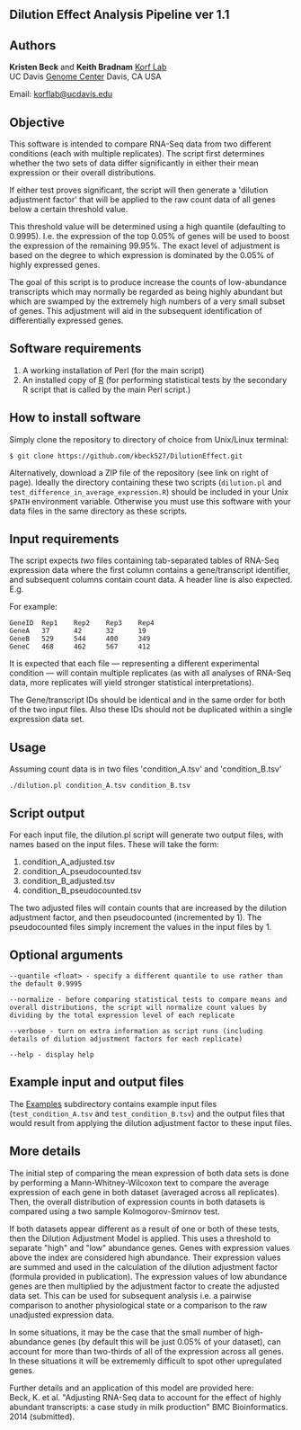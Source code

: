 ## Dilution Effect Analysis Pipeline ver 1.1

## Authors
**Kristen Beck** and **Keith Bradnam**
[Korf Lab](http://korflab.ucdavis.edu)  
UC Davis [Genome Center](http://genomecenter.ucdavis.edu)
Davis, CA
USA

Email: <korflab@ucdavis.edu>

## Objective
This software is intended to compare RNA-Seq data from two different conditions (each with multiple replicates). The script first determines whether the two sets of data differ significantly in either their mean expression or their overall distributions.

If either test proves significant, the script will then generate a 'dilution adjustment factor' that will be applied to the raw count data of all genes below a certain threshold value.

This threshold value will be determined using a high quantile (defaulting to 0.9995). I.e. the expression of the top 0.05% of genes will be used to boost the expression of the remaining 99.95%. The exact level of adjustment is based on  the degree to which expression is dominated by the 0.05% of highly expressed genes.

The goal of this script is to produce increase the counts of low-abundance transcripts which may normally be regarded as being highly abundant but which are swamped by the extremely high numbers of a very small subset of genes. This adjustment will aid in the subsequent identification of differentially expressed genes.


## Software requirements

1. A working installation of Perl (for the main script)
2. An installed copy of [R](http://www.r-project.org) (for performing statistical tests by the secondary R script that is called by the main Perl script.)


## How to install software
Simply clone the repository to directory of choice from Unix/Linux terminal:

`$ git clone https://github.com/kbeck527/DilutionEffect.git`

Alternatively, download a ZIP file of the repository (see link on right of page). Ideally the directory containing these two scripts (`dilution.pl` and `test_difference_in_average_expression.R`) should be included in your Unix `$PATH` environment variable. Otherwise you must use this software with your data files in the same directory as these scripts.

## Input requirements 

The script expects *two* files containing tab-separated tables of RNA-Seq expression data where the first column contains a gene/transcript identifier, and subsequent columns contain count data. A header line is also expected. E.g.

For example:  
```
GeneID	Rep1	Rep2    Rep3    Rep4
GeneA	37		42		32      19
GeneB	529		544		400     349
GeneC	468		462		567     412
```

It is expected that each file — representing a different experimental condition — will contain multiple replicates (as with all analyses of RNA-Seq data, more replicates will yield stronger statistical interpretations).

The Gene/transcript IDs should be identical and in the same order for both of the two input files. Also these IDs should not be duplicated within a single expression data set.


## Usage

Assuming count data is in two files 'condition_A.tsv' and 'condition_B.tsv'
```
./dilution.pl condition_A.tsv condition_B.tsv
```

## Script output 

For each input file, the dilution.pl script will generate two output files, with names based on the input files. These will take the form:

1. condition_A_adjusted.tsv
2. condition_A_pseudocounted.tsv
3. condition_B_adjusted.tsv
4. condition_B_pseudocounted.tsv

The two adjusted files will contain counts that are increased by the dilution adjustment factor, and then pseudocounted (incremented by 1). The pseudocounted files simply increment the values in the input files by 1.

## Optional arguments

    
    --quantile <float> - specify a different quantile to use rather than the default 0.9995

    --normalize - before comparing statistical tests to compare means and overall distributions, the script will normalize count values by dividing by the total expression level of each replicate

    --verbose - turn on extra information as script runs (including details of dilution adjustment factors for each replicate)

    --help - display help


## Example input and output files

The [Examples](Examples/) subdirectory contains example input files (`test_condition_A.tsv` and `test_condition_B.tsv`) and the output files that would result from applying the dilution adjustment factor to these input files.


## More details ## 

The initial step of comparing the mean expression of both data sets is done by performing a Mann-Whitney-Wilcoxon text to compare the average expression of each gene in both dataset (averaged across all replicates). Then, the overall distribution of expression counts in both datasets is compared using a two sample Kolmogorov-Smirnov test.

If both datasets appear different as a result of one or both of these tests, then the Dilution Adjustment Model is applied. This uses a threshold to separate "high" and "low" abundance genes. Genes with expression values above the index are considered high abundance. Their expression values are summed and used in the calculation of the dilution adjustment factor (formula provided in publication). The expression values of low abundance genes are then multiplied by the adjustment factor to create the adjusted data set. This can be used for subsequent analysis i.e. a pairwise comparison to another physiological state or a comparison to the raw unadjusted expression data.

In some situations, it may be the case that the small number of high-abundance genes (by default this will be just 0.05% of your dataset), can account for more than two-thirds of all of the expression across all genes. In these situations it will be extrememly difficult to spot other upregulated genes.
  
Further details and an application of this model are provided here:  
Beck, K. et al. "Adjusting RNA-Seq data to account for the effect of highly abundant transcripts: a case study in milk production" BMC Bioinformatics. 2014 (submitted).

